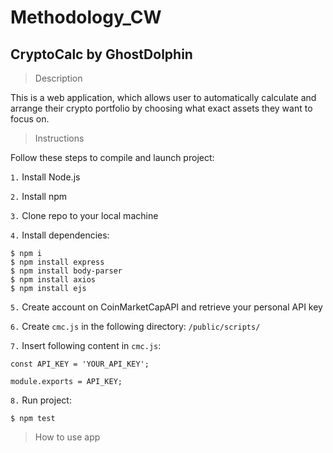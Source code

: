 # Methodology_CW

## CryptoCalc by GhostDolphin

>Description

This is a web application, which allows user to automatically calculate and arrange their crypto portfolio by choosing what exact assets they want to focus on.

>Instructions

Follow these steps to compile and launch project:

`1.` Install Node.js

`2.` Install npm

`3.` Clone repo to your local machine

`4.` Install dependencies:
```
$ npm i
$ npm install express
$ npm install body-parser
$ npm install axios
$ npm install ejs
```

`5.` Create account on CoinMarketCapAPI and retrieve your personal API key

`6.` Create `cmc.js` in the following directory: `/public/scripts/`

`7.` Insert following content in `cmc.js`:
```
const API_KEY = 'YOUR_API_KEY';

module.exports = API_KEY;
```

`8.` Run project:
```
$ npm test
```

>How to use app


